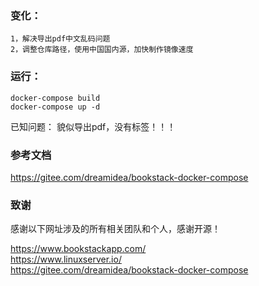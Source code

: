 

### 变化：

    1，解决导出pdf中文乱码问题  
    2，调整仓库路径，使用中国国内源，加快制作镜像速度  
    
    
### 运行：  
    docker-compose build  
    docker-compose up -d  
    
已知问题：
    貌似导出pdf，没有标签！！！
    
### 参考文档  

https://gitee.com/dreamidea/bookstack-docker-compose  


### 致谢  
   感谢以下网址涉及的所有相关团队和个人，感谢开源！  
   
   https://www.bookstackapp.com/   
   https://www.linuxserver.io/  
   https://gitee.com/dreamidea/bookstack-docker-compose  
   
   


